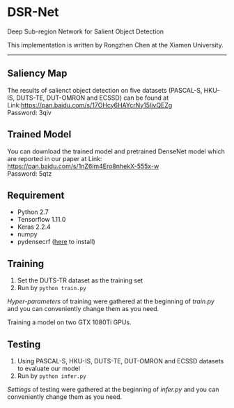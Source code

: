 # DSR-Net
Deep Sub-region Network for Salient Object Detection

This implementation is written by Rongzhen Chen at the Xiamen University.

***


## Saliency Map
The results of salienct object detection on five datasets (PASCAL-S, HKU-IS, DUTS-TE, DUT-OMRON and ECSSD) can be found 
at 
Link:https://pan.baidu.com/s/17OHcy6HAYcrNy15IivQEZg  
Password: 3qiv

## Trained Model
You can download the trained model and pretrained DenseNet model which are reported in our paper at 
Link: https://pan.baidu.com/s/1nZ6im4Ero8nhekX-555x-w  
Password: 5qtz

## Requirement
* Python 2.7
* Tensorflow 1.11.0
* Keras 2.2.4
* numpy
* pydensecrf ([here](https://github.com/Andrew-Qibin/dss_crf) to install)

## Training
1. Set the DUTS-TR dataset as the training set
2. Run by ```python train.py```


*Hyper-parameters* of training were gathered at the beginning of *train.py* and you can conveniently 
change them as you need.

Training a model on two GTX 1080Ti GPUs.

## Testing
1. Using PASCAL-S, HKU-IS, DUTS-TE, DUT-OMRON and ECSSD datasets to evaluate our model
2. Run by ```python infer.py```

*Settings* of testing were gathered at the beginning of *infer.py* and you can conveniently 
change them as you need.
